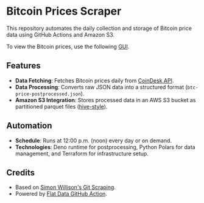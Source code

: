 # Bitcoin Prices Scraper

This repository automates the daily collection and storage of Bitcoin price data using GitHub Actions and Amazon S3.

To view the Bitcoin prices, use the following [GUI](https://flatgithub.com/YangWu1227/flat-bitcoin-price).

## Features

- **Data Fetching**: Fetches Bitcoin prices daily from [CoinDesk API](https://api.coindesk.com/v2/bpi/currentprice.json).
- **Data Processing**: Converts raw JSON data into a structured format (`btc-price-postprocessed.json`).
- **Amazon S3 Integration**: Stores processed data in an AWS S3 bucket as partitioned parquet files ([hive-style](https://delta.io/blog/pros-cons-hive-style-partionining/)).

## Automation

- **Schedule**: Runs at 12:00 p.m. (noon) every day or on demand.
- **Technologies**: Deno runtime for postprocessing, Python Polars for data management, and Terraform for infrastructure setup.

## Credits

- Based on [Simon Willison's Git Scraping](https://simonwillison.net/2020/Oct/9/git-scraping/).
- Powered by [Flat Data GitHub Action](https://next.github.com/projects/flat-data/).

